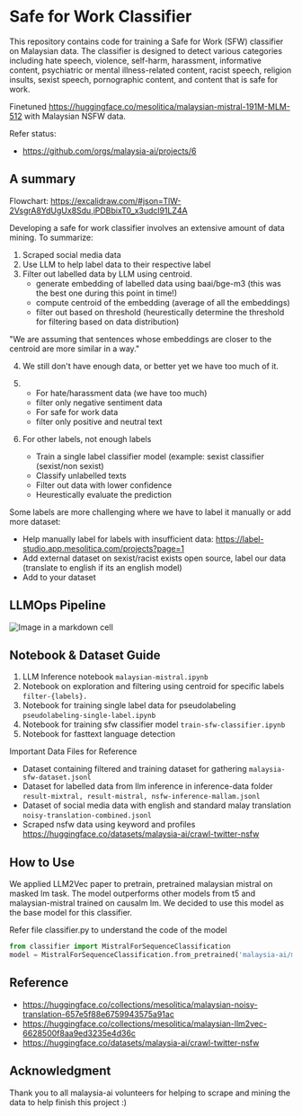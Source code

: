 # Safe for Work Classifier

This repository contains code for training a Safe for Work (SFW) classifier on Malaysian data. The classifier is designed to detect various categories including hate speech, violence, self-harm, harassment, informative content, psychiatric or mental illness-related content, racist speech, religion insults, sexist speech, pornographic content, and content that is safe for work.


Finetuned https://huggingface.co/mesolitica/malaysian-mistral-191M-MLM-512 with Malaysian NSFW data.

Refer status:
- https://github.com/orgs/malaysia-ai/projects/6


## A summary

Flowchart: https://excalidraw.com/#json=TlW-2VsgrA8YdUgUx8Sdu,iPDBbixT0_x3udcl91LZ4A

Developing a safe for work classifier involves an extensive amount of data mining. To summarize:

1. Scraped social media data
2. Use LLM to help label data to their respective label 
3. Filter out labelled data by LLM using centroid.
    - generate embedding of labelled data using baai/bge-m3 (this was the best one during this point in time!) 
    - compute centroid of the embedding (average of all the embeddings)
    - filter out based on threshold (heurestically determine the threshold for filtering based on data distribution)

"We are assuming that sentences whose embeddings are closer to the centroid are more similar in a way."

4. We still don't have enough data, or better yet we have too much of it.

5. 
   - For hate/harassment data (we have too much)
    - filter only negative sentiment data 
   - For safe for work data
    - filter only positive and neutral text 

6. For other labels, not enough labels
    - Train a single label classifier model (example: sexist classifier (sexist/non sexist)
    - Classify unlabelled texts
    - Filter out data with lower confidence
    - Heurestically evaluate the prediction
    
  Some labels are more challenging where we have to label it manually or add more dataset:
  
  - Help manually label for labels with insufficient data: https://label-studio.app.mesolitica.com/projects?page=1
  - Add external dataset on sexist/racist exists open source, label our data (translate to english if its an english model)
  - Add to your dataset
  

## LLMOps Pipeline

![Image in a markdown cell](https://github.com/mesolitica/malaysian-llmops/raw/main/e2e.png)


## Notebook & Dataset Guide

1. LLM Inference notebook `malaysian-mistral.ipynb`
2. Notebook on exploration and filtering using centroid for specific labels `filter-{labels}.`
3. Notebook for training single label data for pseudolabeling `pseudolabeling-single-label.ipynb`
4. Notebook for training sfw classifier model `train-sfw-classifier.ipynb`
5. Notebook for fasttext language detection

Important Data Files for Reference

- Dataset containing filtered and training dataset for gathering `malaysia-sfw-dataset.jsonl` 
- Dataset for labelled data from llm inference in inference-data folder `result-mixtral, result-mistral, nsfw-inference-mallam.jsonl` 
- Dataset of social media data with english and standard malay translation `noisy-translation-combined.jsonl`
- Scraped nsfw data using keyword and profiles https://huggingface.co/datasets/malaysia-ai/crawl-twitter-nsfw

## How to Use

We applied LLM2Vec paper to pretrain, pretrained malaysian mistral on masked lm task. The model outperforms other models from t5 and malaysian-mistral trained on causalm lm. We decided to use this model as the base model for this classifier.

Refer file classifier.py to understand the code of the model

```python
from classifier import MistralForSequenceClassification
model = MistralForSequenceClassification.from_pretrained('malaysia-ai/malaysian-sfw-classifier')

```

## Reference

- https://huggingface.co/collections/mesolitica/malaysian-noisy-translation-657e5f88e6759943575a91ac
- https://huggingface.co/collections/mesolitica/malaysian-llm2vec-6628500f8aa9ed3235e4d36c
- https://huggingface.co/datasets/malaysia-ai/crawl-twitter-nsfw

## Acknowledgment

Thank you to all malaysia-ai volunteers for helping to scrape and mining the data to help finish this project :)




